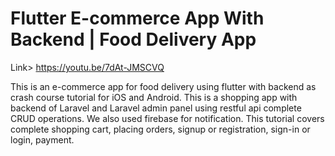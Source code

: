 # Flutter E-commerce App With Backend | Food Delivery App
Link> https://youtu.be/7dAt-JMSCVQ

This is an e-commerce app for food delivery using flutter with backend as crash course tutorial for iOS and Android. This is a shopping app with backend of Laravel and Laravel admin panel using restful api complete CRUD operations. We also used firebase for notification. This tutorial covers complete shopping cart, placing orders, signup or registration, sign-in or login, payment.
